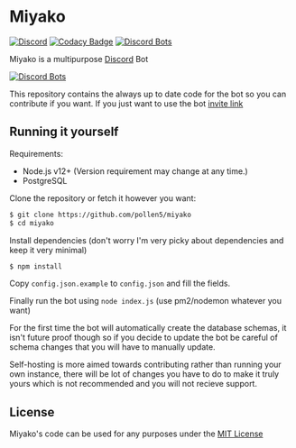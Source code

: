# Miyako

[![Discord](https://discordapp.com/api/guilds/397479560876261377/embed.png)](https://discord.gg/mDkMbEh)
[![Codacy Badge](https://api.codacy.com/project/badge/Grade/6686554194274006a8f8ec3122b46902)](https://www.codacy.com/manual/pollen5/miyako?utm_source=github.com&amp;utm_medium=referral&amp;utm_content=pollen5/miyako&amp;utm_campaign=Badge_Grade)
[![Discord Bots](https://top.gg/api/widget/status/397796982120382464.svg)](https://top.gg/bot/397796982120382464)

Miyako is a multipurpose [Discord](https://discordapp.com) Bot

[![Discord Bots](https://top.gg/api/widget/397796982120382464.svg)](https://top.gg/bot/397796982120382464)

This repository contains the always up to date code for the bot so you can contribute if you want. If you just want to use the bot [invite link](https://discordapp.com/oauth2/authorize?client_id=397796982120382464&permissions=1345350758&scope=bot)

## Running it yourself
Requirements:
- Node.js v12+ (Version requirement may change at any time.)
- PostgreSQL

Clone the repository or fetch it however you want:
```sh
$ git clone https://github.com/pollen5/miyako
$ cd miyako
```
Install dependencies (don't worry I'm very picky about dependencies and keep it very minimal)
```sh
$ npm install
```
Copy `config.json.example` to `config.json` and fill the fields.

Finally run the bot using `node index.js` (use pm2/nodemon whatever you want)

For the first time the bot will automatically create the database schemas, it isn't future proof though so if you decide to update the bot be careful of schema changes that you will have to manually update.

Self-hosting is more aimed towards contributing rather than running your own instance, there will be lot of changes you have to do to make it truly yours which is not recommended and you will not recieve support.

## License
Miyako's code can be used for any purposes under the [MIT License](LICENSE)
